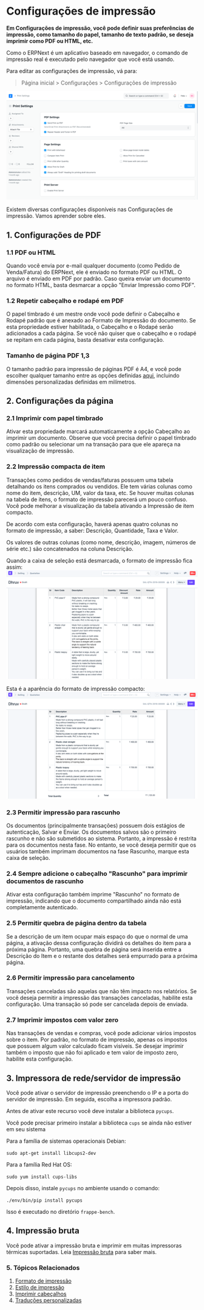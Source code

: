 # Configurações de impressão



**Em Configurações de impressão, você pode definir suas preferências de impressão, como tamanho do papel, tamanho de texto padrão, se deseja imprimir como PDF ou HTML, etc.**


Como o ERPNext é um aplicativo baseado em navegador, o comando de impressão real é executado pelo navegador que você está usando.


Para editar as configurações de impressão, vá para:
> Página inicial > Configurações > Configurações de impressão


![Configurações de impressão](/files/print-settings.png)


Existem diversas configurações disponíveis nas Configurações de impressão. Vamos aprender sobre eles.


## 1. Configurações de PDF


### 1.1 PDF ou HTML


Quando você envia por e-mail qualquer documento (como Pedido de Venda/Fatura) do ERPNext, ele é enviado no formato PDF ou HTML. O arquivo é enviado em PDF por padrão. Caso queira enviar um documento no formato HTML, basta desmarcar a opção "Enviar Impressão como PDF".


### 1.2 Repetir cabeçalho e rodapé em PDF


O papel timbrado é um mestre onde você pode definir o Cabeçalho e Rodapé padrão que é anexado ao Formato de Impressão do documento. Se esta propriedade estiver habilitada, o Cabeçalho e o Rodapé serão adicionados a cada página. Se você não quiser que o cabeçalho e o rodapé se repitam em cada página, basta desativar esta configuração.


### Tamanho de página PDF 1,3


O tamanho padrão para impressão de páginas PDF é A4, e você pode escolher qualquer tamanho entre as opções definidas [aqui](https://doc.qt.io/archives/qt-4.8/qprinter.html#PaperSize-enum), incluindo dimensões personalizadas definidas em milímetros.


## 2. Configurações da página


### 2.1 Imprimir com papel timbrado


Ativar esta propriedade marcará automaticamente a opção Cabeçalho ao imprimir um documento. Observe que você precisa definir o papel timbrado como padrão ou selecionar um na transação para que ele apareça na visualização de impressão.


### 2.2 Impressão compacta de item


Transações como pedidos de vendas/faturas possuem uma tabela detalhando os itens comprados ou vendidos. Ele tem várias colunas como nome do item, descrição, UM, valor da taxa, etc. Se houver muitas colunas na tabela de itens, o formato de impressão parecerá um pouco confuso. Você pode melhorar a visualização da tabela ativando a Impressão de item compacto.


De acordo com esta configuração, haverá apenas quatro colunas no formato de impressão, a saber: Descrição, Quantidade, Taxa e Valor.


Os valores de outras colunas (como nome, descrição, imagem, números de série etc.) são concatenados na coluna Descrição.


Quando a caixa de seleção está desmarcada, o formato de impressão fica assim:
![Configurações de formato de impressão incompact](/files/incompact-print.png)


Esta é a aparência do formato de impressão compacto:
![Configurações de formato de impressão compacta](/files/compact-print.png)


### 2.3 Permitir impressão para rascunho


Os documentos (principalmente transações) possuem dois estágios de autenticação, Salvar e Enviar. Os documentos salvos são o primeiro rascunho e não são submetidos ao sistema. Portanto, a impressão é restrita para os documentos nesta fase. No entanto, se você deseja permitir que os usuários também imprimam documentos na fase Rascunho, marque esta caixa de seleção.


### 2.4 Sempre adicione o cabeçalho "Rascunho" para imprimir documentos de rascunho


Ativar esta configuração também imprime "Rascunho" no formato de impressão, indicando que o documento compartilhado ainda não está completamente autenticado.


### 2.5 Permitir quebra de página dentro da tabela


Se a descrição de um item ocupar mais espaço do que o normal de uma página, a ativação dessa configuração dividirá os detalhes do item para a próxima página. Portanto, uma quebra de página será inserida entre a Descrição do Item e o restante dos detalhes será empurrado para a próxima página.


### 2.6 Permitir impressão para cancelamento


Transações canceladas são aquelas que não têm impacto nos relatórios. Se você deseja permitir a impressão das transações canceladas, habilite esta configuração. Uma transação só pode ser cancelada depois de enviada.


### 2.7 Imprimir impostos com valor zero


Nas transações de vendas e compras, você pode adicionar vários impostos sobre o item. Por padrão, no formato de impressão, apenas os impostos que possuem algum valor calculado ficam visíveis. Se desejar imprimir também o imposto que não foi aplicado e tem valor de imposto zero, habilite esta configuração.


## 3. Impressora de rede/servidor de impressão


Você pode ativar o servidor de impressão preenchendo o IP e a porta do servidor de impressão. Em seguida, escolha a impressora padrão.


Antes de ativar este recurso você deve instalar a biblioteca `pycups`.


Você pode precisar primeiro instalar a biblioteca `cups` se ainda não estiver em seu sistema


Para a família de sistemas operacionais Debian:


`sudo apt-get install libcups2-dev`


Para a família Red Hat OS:


`sudo yum install cups-libs`


Depois disso, instale `pycups` no ambiente usando o comando:


`./env/bin/pip install pycups`


Isso é executado no diretório `frappe-bench`.


## 4. Impressão bruta


Você pode ativar a impressão bruta e imprimir em muitas impressoras térmicas suportadas. Leia [Impressão bruta](/docs/pt/setting-up/print/raw-printing) para saber mais.


### 5. Tópicos Relacionados


1. [Formato de impressão](/docs/pt/setting-up/print/print-format)
2. [Estilo de impressão](/docs/pt/setting-up/print/print-style)
3. [Imprimir cabeçalhos](/docs/pt/setting-up/print/print-headings)
4. [Traduções personalizadas](/docs/pt/setting-up/print/custom-translations)



